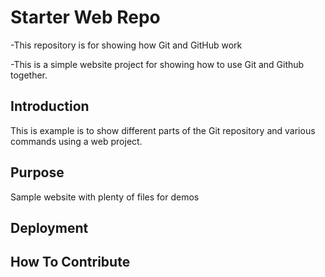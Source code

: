 # Starter Web Repo

-This repository is for showing how Git and GitHub work

-This is a simple website project for showing how to use Git and Github
 together.

## Introduction

This is example is to show different parts of the Git repository and various
commands using a web project.

## Purpose

Sample website with plenty of files for demos

## Deployment

## How To Contribute